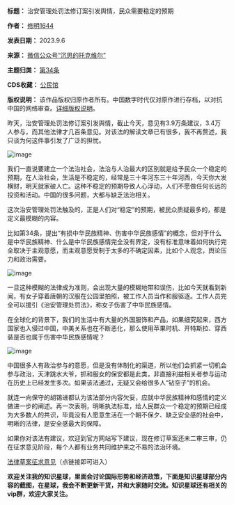 

**标题：** 治安管理处罚法修订案引发舆情，民众需要稳定的预期  

**作者：** [修明1644](https://chinadigitaltimes.net/space/沉思的托克维尔)  

**发表日期：** 2023.9.6  

**来源：** [微信公众号“沉思的托克维尔”](https://mp.weixin.qq.com/s/-gVc_oLnzcPXwPHFBgvXDg)  

**主题归类：** [第34条](https://chinadigitaltimes.net/space/第34条)  

**CDS收藏：** [公民馆](https://chinadigitaltimes.net/space/%E5%85%AC%E6%B0%91%E9%A6%86)  

**版权说明：** 该作品版权归原作者所有。中国数字时代仅对原作进行存档，以对抗中国的网络审查。[详细版权说明](https://chinadigitaltimes.net/chinese/copyright)。


昨天，治安管理处罚法修订案引发舆情，截止今天，意见有3.9万条建议，3.4万人参与，而其他法律才几百条意见。对该法的解读文章已有很多，我不再赘述，我只谈为何这件事引发了广泛的担忧。


![image](https://chinadigitaltimes.net/chinese/files/2023/09/post-700064-64fce47605475.png)


我们一直说要建立一个法治社会，法治与人治最大的区别就是给予民众一个稳定的预期，在人治社会，生活是不稳定的，经常是三十年河东三十年河西，今天你大发横财，明天就家破人亡。这种不稳定的预期导致人心浮动，人们不愿做任何长远的投资和活动。中国的很多问题，大都与缺乏法治相关。


这次治安管理处罚法触及的，正是人们对“稳定”的预期，被民众质疑最多的，都是定义最模糊的内容。


比如第34条，提出“有损中华民族精神、伤害中华民族感情”的概念，但对于什么是中华民族精神、什么是中华民族感情完全没有界定，没有标准意味着如何执行完全取决于主观意愿，而主观意愿受制于太多的不确定因素，比如个人观念，舆论压力和政治需要。


![image](https://chinadigitaltimes.net/chinese/files/2023/09/post-700064-64fce47615b73.png)


一旦这种模糊的法律成为准则，会出现大量的模糊地带和误伤，比如今天就看到新闻，有女子穿着唐朝的汉服在公园里拍照，被工作人员当作和服驱逐。工作人员完全可以援引《治安管理处罚法》，称女子伤害了中华民族感情。


在全球化的背景下，我们的生活中有大量的外国服饰和产品，如果细究起来，西方国家也入侵过中国，中美关系也在不断恶化，那么使用苹果时机、开特斯拉、穿西装是否也属于伤害中华民族感情呢？


![image](https://chinadigitaltimes.net/chinese/files/2023/09/post-700064-64fce47624be9.)


中国很多人有政治参与的意愿，但是没有体制化的渠道，所以他们会抓紧一切机会参与政治，天津跳水大爷，抓和服女的保安都是此类，非直接利益相关者参与运动在历史上已经发生多次。如果该法通过，无疑又会给很多人“钻空子”的机会。


就连一向保守的胡锡进都认为该法部分内容欠妥，应就中华民族精神和感情的定义做进一步的阐述。再一次表明，明晰执法标准，给人民群众一个稳定的预期已经成为大多数人的共识，毕竟没有人愿意生活在一个朝不保夕、缺乏安全感的社会中，明晰的法律，是安全感最大的保障。


如果你对该法有建议，欢迎到官方网站写下建议，现在修订草案还未二审三审，仍在征求意见阶段，每个人都有业务共同维护来之不易的法治环境。


[法律草案征求意见](http://www.npc.gov.cn/flcaw/userIndex.html?lid=ff8081818a22132f018a499710595932 "法律草案征求意见")（点链接即可进入）


**欢迎关注我的知识星球，里面会讨论国际形势和经济政策，下面是知识星球部分内容的截图，在星球，我会不断更新干货，并和大家随时交流。知识星球还有相关的vip群，欢迎大家关注。** 

